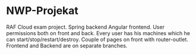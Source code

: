 # NWP-Projekat
RAF Cloud exam project. Spring backend Angular frontend.
User permissions both on front and back. Every user has his machines which he can start/stop/restart/destroy. Couple of pages on front with router-outlet.
Frontend and Backend are on separate branches.
